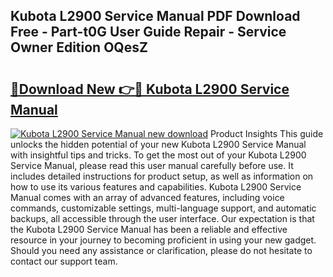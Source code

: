 ## Kubota L2900 Service Manual PDF Download Free - Part-t0G User Guide Repair - Service Owner Edition OQesZ

# <h2><a href="http://bc28539.oget.top/?id=Kubota+L2900+Service+Manual">🔗Download New 👉🔴 Kubota L2900 Service Manual</a></h2>

[![Kubota L2900 Service Manual new download](https://i.imgur.com/5g1atiW.png)](http://bc28539.oget.top/?id=Kubota+L2900+Service+Manual)
Product Insights This guide unlocks the hidden potential of your new Kubota L2900 Service Manual with insightful tips and tricks. To get the most out of your Kubota L2900 Service Manual, please read this user manual carefully before use. It includes detailed instructions for product setup, as well as information on how to use its various features and capabilities. Kubota L2900 Service Manual comes with an array of advanced features, including voice commands, customizable settings, multi-language support, and automatic backups, all accessible through the user interface. Our expectation is that the Kubota L2900 Service Manual has been a reliable and effective resource in your journey to becoming proficient in using your new gadget. Should you need any assistance or clarification, please do not hesitate to contact our support team.
